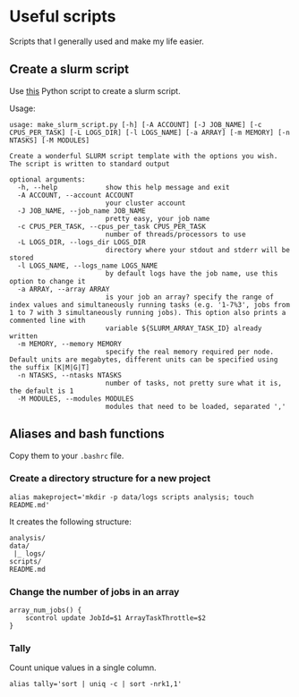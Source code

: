 # Useful scripts

Scripts that I generally used and make my life easier.

## Create a slurm script

Use [this](scripts/make_slurm_script.py) Python script to create a slurm script.

Usage:

```
usage: make_slurm_script.py [-h] [-A ACCOUNT] [-J JOB_NAME] [-c CPUS_PER_TASK] [-L LOGS_DIR] [-l LOGS_NAME] [-a ARRAY] [-m MEMORY] [-n NTASKS] [-M MODULES]

Create a wonderful SLURM script template with the options you wish. The script is written to standard output

optional arguments:
  -h, --help            show this help message and exit
  -A ACCOUNT, --account ACCOUNT
                        your cluster account
  -J JOB_NAME, --job_name JOB_NAME
                        pretty easy, your job name
  -c CPUS_PER_TASK, --cpus_per_task CPUS_PER_TASK
                        number of threads/processors to use
  -L LOGS_DIR, --logs_dir LOGS_DIR
                        directory where your stdout and stderr will be stored
  -l LOGS_NAME, --logs_name LOGS_NAME
                        by default logs have the job name, use this option to change it
  -a ARRAY, --array ARRAY
                        is your job an array? specify the range of index values and simultaneously running tasks (e.g. '1-7%3', jobs from 1 to 7 with 3 simultaneously running jobs). This option also prints a commented line with
                        variable ${SLURM_ARRAY_TASK_ID} already written
  -m MEMORY, --memory MEMORY
                        specify the real memory required per node. Default units are megabytes, different units can be specified using the suffix [K|M|G|T]
  -n NTASKS, --ntasks NTASKS
                        number of tasks, not pretty sure what it is, the default is 1
  -M MODULES, --modules MODULES
                        modules that need to be loaded, separated ','
```

## Aliases and bash functions

Copy them to your `.bashrc` file.

### Create a directory structure for a new project

```
alias makeproject='mkdir -p data/logs scripts analysis; touch README.md'

```
It creates the following structure:
```
analysis/
data/
 |_ logs/
scripts/
README.md
```

### Change the number of jobs in an array

```
array_num_jobs() {
    scontrol update JobId=$1 ArrayTaskThrottle=$2
}
```

### Tally

Count unique values in a single column.

```
alias tally='sort | uniq -c | sort -nrk1,1'
```
